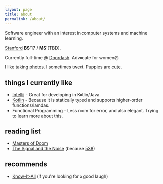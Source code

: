 ```yaml
---
layout: page
title: about
permalink: /about/
---
```


Software engineer with an interest in computer systems and machine learning. 

[Stanford](https://cs.stanford.edu) **BS**'17 / **MS**'[TBD].

Currently full-time @ [Doordash](https://doordash.com). Advocate for women@.

I like taking [photos](https://www.instagram.com/ctina.hung/). I sometimes [tweet](https://twitter.com/cjtinah). Puppies are [cute](https://pbs.twimg.com/media/CswfUa-VUAAf0Uq.jpg).

## things I currently like
  * [Intellij](https://www.jetbrains.com/idea/) - Great for developing in Kotlin/Java.
  * [Kotlin](https://kotlinlang.org/) - Because it is statically typed and supports higher-order functions/lamdas.
  * Functional Programming - Less room for error, and also elegant. Trying to learn more about this.

## reading list
  * [Masters of Doom](https://www.amazon.com/gp/product/0812972155/ref=oh_aui_detailpage_o00_s00?ie=UTF8&psc=1) 
  * [The Signal and the Noise](https://www.amazon.com/Signal-Noise-Many-Predictions-Fail-but/dp/0143125087/ref=sr_1_1?s=books&ie=UTF8&qid=1505453643&sr=1-1&keywords=the+signal+and+the+noise) (because [538](http://fivethirtyeight.com/))

## recommends
  * [Know-It-All](https://www.amazon.com/Know-All-Humble-Become-Smartest/dp/0743250621/ref=sr_1_1?s=books&ie=UTF8&qid=1505453699&sr=1-1&keywords=know+it+all) (if you're looking for a good laugh)

